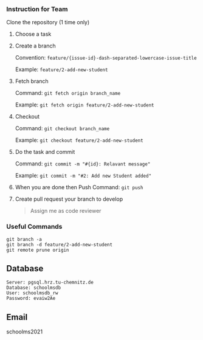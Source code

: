 ### Instruction for Team
Clone the repository (1 time only)

1. Choose a task

2. Create a branch

    Convention: `feature/{issue-id}-dash-separated-lowercase-issue-title`

    Example: `feature/2-add-new-student`

3. Fetch branch

    Command: `git fetch origin branch_name`

    Example: `git fetch origin feature/2-add-new-student`

4. Checkout

    Command: `git checkout branch_name`

    Example: `git checkout feature/2-add-new-student`

5. Do the task and commit

    Command: `git commit -m "#{id}: Relavant message"`

    Example: `git commit -m "#2: Add new Student added"`

6. When you are done then Push
    Command: `git push`

7. Create pull request your branch to develop
    > Assign me as code reviewer

### Useful Commands
```
git branch -a
git branch -d feature/2-add-new-student
git remote prune origin
```

## Database
    Server: pgsql.hrz.tu-chemnitz.de
    Database: schoolmsdb
    User: schoolmsdb_rw
    Password: evaiw2Ae

## Email
schoolms2021